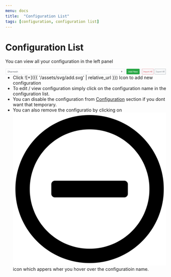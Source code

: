 ```yaml
---
menu: docs
title:  "Configuration List"
tags: [configuration, configuration list]
---
```

# Configuration List

You can view all your configuration in the left panel

<img src="/assets/img/configuration-list.png" style="float:left; margin-right:30px;">

- Click ![+]({{ '/assets/svg/add.svg' | relative_url }}) Icon to add new configuration 
- To edit / view configuration simply click on the configuration name in the configuration list.
- You can disable the configuration from [Configuration](configuration) section if you dont want that temporary.
- You can also remove the configuratio by clicking on ![-](/assets/svg/minus-circle.svg) icon  which appers wher you hover over the configuratioin name.